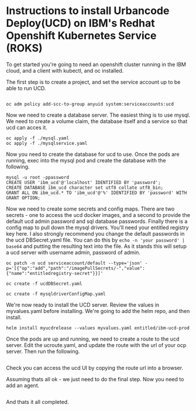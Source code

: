 # Instructions to install Urbancode Deploy(UCD) on IBM's Redhat Openshift Kubernetes Service (ROKS)
To get started you're going to need an openshift cluster running in the IBM cloud, and a client with kubectl, and oc installed.

The first step is to create a project, and set the service account up to be able to run UCD.

```oc new-project ucd

oc adm policy add-scc-to-group anyuid system:serviceaccounts:ucd
```

Now we need to create a database server.  The easiest thing is to use mysql.  We need to create a volume claim, the database itself and a service so that ucd can acces it.

```oc apply -f ./mysql-pvc.yaml
oc apply -f ./mysql.yaml
oc apply -f ./mysqlservice.yaml
```

Now you need to create the database for ucd to use.  Once the pods are running, exec into the mysql pod and create the database with the following.

```oc exec -it <mysql pod name> /bin/bash
mysql -u root -ppassword
CREATE USER 'ibm_ucd'@'localhost' IDENTIFIED BY 'password';
CREATE DATABASE ibm_ucd character set utf8 collate utf8_bin;
GRANT ALL ON ibm_ucd.* TO 'ibm_ucd'@'%' IDENTIFIED BY 'password' WITH GRANT OPTION;
```

Now we need to create some secrets and config maps.  There are two secrets - one to access the ucd docker images, and a second to provide the default ucd admin password and sql database passwords.  Finally there is a config map to pull down the mysql drivers.  You'll need your entitled registry key here.  I also strongly recommend you change the default passwords in the ucd DBSecret.yaml file.   You can do this by `echo -n 'your password' | base64` and putting the resulting text into the file.  As it stands this will setup a ucd server with username admin, password of admin.

```oc create secret docker-registry entitledregistry-secret --docker-username=cp --docker-password=<your entitled key goes here> --docker-server=cp.icr.io
oc patch -n ucd serviceaccount/default --type='json' -p='[{"op":"add","path":"/imagePullSecrets/-","value":{"name":"entitledregistry-secret"}}]'

oc create -f ucdDBSecret.yaml

oc create -f mysqldriverConfigMap.yaml
```

We're now ready to install the UCD server.  Review the values in myvalues.yaml before installing.  We're going to add the helm repo, and then install.

```helm repo add entitled https://raw.githubusercontent.com/IBM/charts/master/repo/entitled
helm install myucdrelease --values myvalues.yaml entitled/ibm-ucd-prod
```

Once the pods are up and running, we need to create a route to the ucd server. Edit the ucroute.yaml, and update the route with the url of your ocp server.  Then run the following.

```oc apply -f ucdroute.yaml
```

Check you can access the ucd UI by copying the route url into a browser.  

Assuming thats all ok - we just need to do the final step.  Now you need to add an agent.

```helm install my-ucda-release --values ucdagentvalues.yaml entitled/ibm-ucda-prod
```

And thats it all completed.




